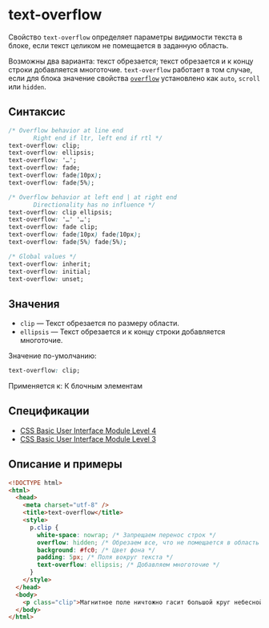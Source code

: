 # text-overflow

Свойство `text-overflow` определяет параметры видимости текста в блоке, если текст целиком не помещается в заданную область.

Возможны два варианта: текст обрезается; текст обрезается и к концу строки добавляется многоточие. `text-overflow` работает в том случае, если для блока значение свойства [`overflow`](overflow.md) установлено как `auto`, `scroll` или `hidden`.

## Синтаксис

```css
/* Overflow behavior at line end
	   Right end if ltr, left end if rtl */
text-overflow: clip;
text-overflow: ellipsis;
text-overflow: '…';
text-overflow: fade;
text-overflow: fade(10px);
text-overflow: fade(5%);

/* Overflow behavior at left end | at right end
	   Directionality has no influence */
text-overflow: clip ellipsis;
text-overflow: '…' '…';
text-overflow: fade clip;
text-overflow: fade(10px) fade(10px);
text-overflow: fade(5%) fade(5%);

/* Global values */
text-overflow: inherit;
text-overflow: initial;
text-overflow: unset;
```

## Значения

- `clip` — Текст обрезается по размеру области.
- `ellipsis` — Текст обрезается и к концу строки добавляется многоточие.

Значение по-умолчанию:

```css
text-overflow: clip;
```

Применяется к: К блочным элементам

## Спецификации

- [CSS Basic User Interface Module Level 4](https://drafts.csswg.org/css-ui-4/#text-overflow)
- [CSS Basic User Interface Module Level 3](http://dev.w3.org/csswg/css3-ui/#text-overflow)

## Описание и примеры

```html
<!DOCTYPE html>
<html>
  <head>
    <meta charset="utf-8" />
    <title>text-overflow</title>
    <style>
      p.clip {
        white-space: nowrap; /* Запрещаем перенос строк */
        overflow: hidden; /* Обрезаем все, что не помещается в область */
        background: #fc0; /* Цвет фона */
        padding: 5px; /* Поля вокруг текста */
        text-overflow: ellipsis; /* Добавляем многоточие */
      }
    </style>
  </head>
  <body>
    <p class="clip">Магнитное поле ничтожно гасит большой круг небесной сферы, в таком случае эксцентриситеты и наклоны орбит возрастают.</p>
  </body>
</html>
```

